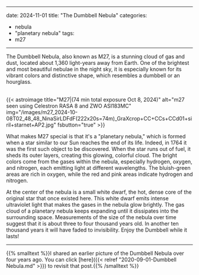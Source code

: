 ------
date: 2024-11-01
title: "The Dumbbell Nebula"
categories:
- nebula
- "planetary nebula"
tags:
- m27
---
  
The Dumbbell Nebula, also known as M27, is a stunning cloud of gas and dust, located about 1,360 light-years away from Earth. One of the brightest and most beautiful nebulae in the night sky, it is especially known for its vibrant colors and distinctive shape, which resembles a dumbbell or an hourglass.
  
<!--more-->

 
<br>
{{< astroimage
title="M27|(74 min total exposure Oct 8, 2024)"
   alt="m27 seen using Celestron RASA 8 and ZWO ASI183MC"
   img="/images/m27_2024-10-08T02_48_48_NinaSirLDFdF(222x20s=74m)_GraXcrop+CC+CCs+CCd01+siril+starnet+AP2.jpg"
   fsbutton="true"
>}}
<br>



What makes M27 special is that it's a "planetary nebula," which is formed when a star similar to our Sun reaches the end of its life. Indeed, in 1764 it was the first such object to be discovered. When the star runs out of fuel, it sheds its outer layers, creating this glowing, colorful cloud. The bright colors come from the gases within the nebula, especially hydrogen, oxygen, and nitrogen, each emitting light at different wavelengths. The bluish-green areas are rich in oxygen, while the red and pink areas indicate hydrogen and nitrogen.

At the center of the nebula is a small white dwarf, the hot, dense core of the original star that once existed here. This white dwarf emits intense ultraviolet light that makes the gases in the nebula glow brightly. 
The gas cloud of a planetary nebula keeps expanding until it dissipates into the surrounding space. Measurements of the size of the nebula over time suggest that it is about three to four thousand years old. In another ten thousand years it will have faded to invisibility. Enjoy the Dumbbell while it lasts!


---
{{% smalltext %}}I shared an earlier picture of the Dumbbell Nebula over four years ago.
You can click [here]({{< relref "2020-09-01-Dumbbell Nebula.md" >}})
to revisit that post.{{% /smalltext %}}
